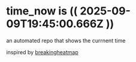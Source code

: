 # time_now is (( 2025-09-09T19:45:00.666Z ))

an automated repo that shows the currnent time

inspired by [breakingheatmap](https://github.com/breakingheatmap/breakingheatmap)
